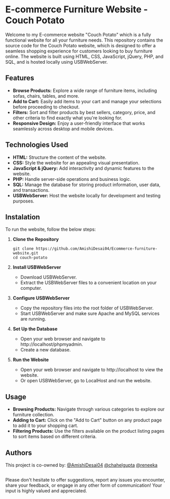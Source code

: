 # E-commerce Furniture Website - Couch Potato

Welcome to my E-commerce website "Couch Potato" which is a fully functional website for all your furniture needs. This repository contains the source code for the Couch Potato website, which is designed to offer a seamless shopping experience for customers looking to buy furniture online. The website is built using HTML, CSS, JavaScript, jQuery, PHP, and SQL, and is hosted locally using USBWebServer.

## Features

- **Browse Products:** Explore a wide range of furniture items, including sofas, chairs, tables, and more.
- **Add to Cart:** Easily add items to your cart and manage your selections before proceeding to checkout.
- **Filters:** Sort and filter products by best sellers, category, price, and other criteria to find exactly what you're looking for.
- **Responsive Design:** Enjoy a user-friendly interface that works seamlessly across desktop and mobile devices.

## Technologies Used

- **HTML:** Structure the content of the website.
- **CSS:** Style the website for an appealing visual presentation.
- **JavaScript & jQuery:** Add interactivity and dynamic features to the website.
- **PHP:** Handle server-side operations and business logic.
- **SQL:** Manage the database for storing product information, user data, and transactions.
- **USBWebServer:** Host the website locally for development and testing purposes.

## Instalation 

To run the website, follow the below steps:

1. **Clone the Repository**
   
   ```
   git clone https://github.com/AmishiDesai04/Ecommerce-furniture-website.git
   cd couch-potato
   ```
2. **Install USBWebServer**
   
   - Download USBWebServer.
   - Extract the USBWebServer files to a convenient location on your computer.
     
3. **Configure USBWebServer**

   - Copy the repository files into the root folder of USBWebServer.
   - Start USBWebServer and make sure Apache and MySQL services are running.

4. **Set Up the Database**

   - Open your web browser and navigate to http://localhost/phpmyadmin.
   - Create a new database.

5. **Run the Website**

   - Open your web browser and navigate to http://localhost to view the website.
   - Or open USBWebServer, go to LocalHost and run the website.

## Usage

- **Browsing Products:** Navigate through various categories to explore our furniture collection.
- **Adding to Cart:** Click on the "Add to Cart" button on any product page to add it to your shopping cart.
- **Filtering Products:** Use the filters available on the product listing pages to sort items based on different criteria.

## Authors

This project is co-owned by: [@AmishiDesai04](https://www.github.com/AmishiDesai04) [@chahelgupta](https://www.github.com/chahelgupta) [@reneeka](https://www.github.com/reneeka)

## 

Please don't hesitate to offer suggestions, report any issues you encounter, share your feedback, or engage in any other form of communication! Your input is highly valued and appreciated.
